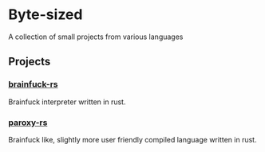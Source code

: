 # Byte-sized

A collection of small projects from various languages

## Projects

### [brainfuck-rs](brainfuck-rs)

Brainfuck interpreter written in rust.

### [paroxy-rs](paroxy-rs)

Brainfuck like, slightly more user friendly compiled language written in rust.
